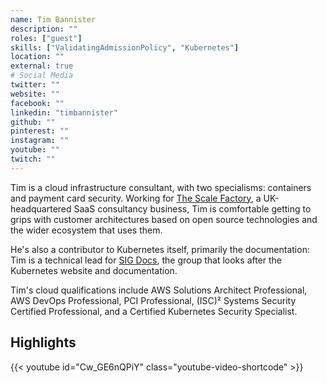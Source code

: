 ```yaml
---
name: Tim Bannister
description: ""
roles: ["guest"]
skills: ["ValidatingAdmissionPolicy", "Kubernetes"]
location: ""
external: true
# Social Media 
twitter: ""
website: ""
facebook: ""
linkedin: "timbannister"
github: ""
pinterest: ""
instagram: ""
youtube: ""
twitch: ""
---
```


<!-- markdownlint-disable-next-line MD041-->
Tim is a cloud infrastructure consultant, with two specialisms: containers and payment card security. Working for [The Scale Factory](https://www.scalefactory.com/), a UK-headquartered SaaS consultancy business, Tim is comfortable getting to grips with customer architectures based on open source technologies and the wider ecosystem that uses them.

He's also a contributor to Kubernetes itself, primarily the documentation: Tim is a technical lead for [SIG Docs](https://github.com/kubernetes/community/blob/master/sig-docs/README.md), the group that looks after the Kubernetes website and documentation.

Tim's cloud qualifications include AWS Solutions Architect Professional, AWS DevOps Professional, PCI Professional, (ISC)² Systems Security Certified Professional, and a Certified Kubernetes Security Specialist.

<!--more-->
## Highlights

{{< youtube id="Cw_GE6nQPiY" class="youtube-video-shortcode" >}}
